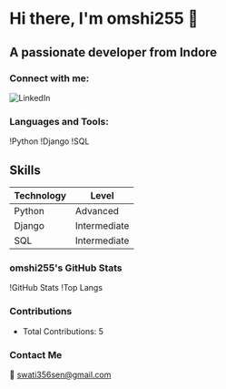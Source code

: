 
# Hi there, I'm omshi255 👋

## A passionate developer from Indore

### Connect with me:
![LinkedIn](https://www.linkedin.com/in/swati-sen)

### Languages and Tools:
!Python
!Django
!SQL


## Skills
| Technology | Level |
|------------|-------|
| Python     | Advanced |
| Django     | Intermediate |
| SQL        | Intermediate |


### omshi255's GitHub Stats
!GitHub Stats
!Top Langs

### Contributions
- Total Contributions: 5

### Contact Me
📧 swati356sen@gmail.com

                                                                                       
                                                                              
